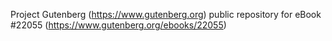 Project Gutenberg (https://www.gutenberg.org) public repository for eBook #22055 (https://www.gutenberg.org/ebooks/22055)
